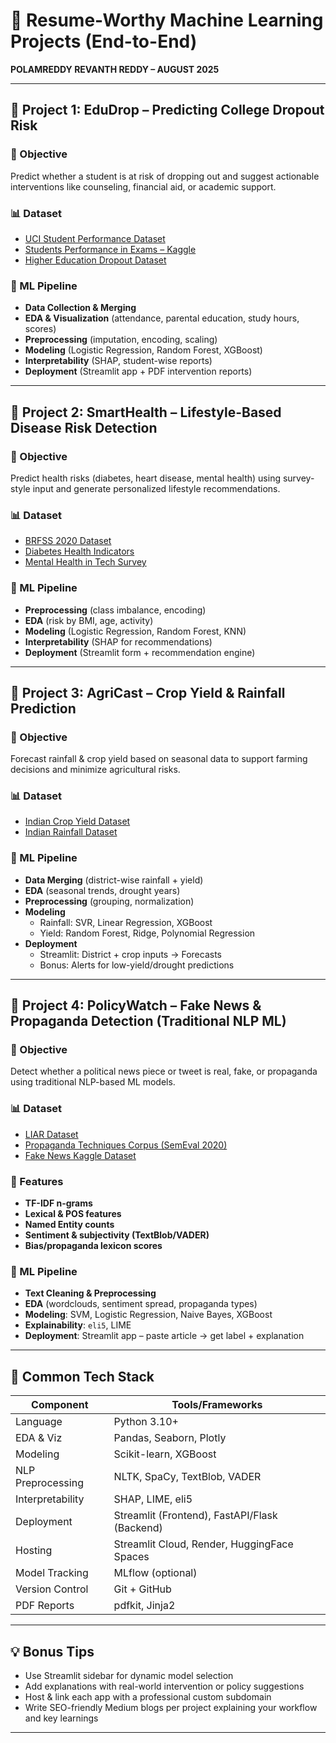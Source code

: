 # 🚀 Resume-Worthy Machine Learning Projects (End-to-End)

**POLAMREDDY REVANTH REDDY – AUGUST 2025**

---

## 📌 Project 1: **EduDrop – Predicting College Dropout Risk**

### 🎯 Objective
Predict whether a student is at risk of dropping out and suggest actionable interventions like counseling, financial aid, or academic support.

### 📊 Dataset
- [UCI Student Performance Dataset](https://archive.ics.uci.edu/ml/datasets/student+performance)
- [Students Performance in Exams – Kaggle](https://www.kaggle.com/spscientist/students-performance-in-exams)
- [Higher Education Dropout Dataset](https://www.kaggle.com/datasets/alexandradeis/academic-performance-indicators)

### 🔨 ML Pipeline
- **Data Collection & Merging**
- **EDA & Visualization** (attendance, parental education, study hours, scores)
- **Preprocessing** (imputation, encoding, scaling)
- **Modeling** (Logistic Regression, Random Forest, XGBoost)
- **Interpretability** (SHAP, student-wise reports)
- **Deployment** (Streamlit app + PDF intervention reports)

---

## 🏥 Project 2: **SmartHealth – Lifestyle-Based Disease Risk Detection**

### 🎯 Objective
Predict health risks (diabetes, heart disease, mental health) using survey-style input and generate personalized lifestyle recommendations.

### 📊 Dataset
- [BRFSS 2020 Dataset](https://www.kaggle.com/datasets/cdc/behavioral-risk-factor-surveillance-system)
- [Diabetes Health Indicators](https://www.kaggle.com/datasets/alexteboul/diabetes-health-indicators-dataset)
- [Mental Health in Tech Survey](https://www.kaggle.com/osmi/mental-health-in-tech-survey)

### 🔨 ML Pipeline
- **Preprocessing** (class imbalance, encoding)
- **EDA** (risk by BMI, age, activity)
- **Modeling** (Logistic Regression, Random Forest, KNN)
- **Interpretability** (SHAP for recommendations)
- **Deployment** (Streamlit form + recommendation engine)

---

## 🌾 Project 3: **AgriCast – Crop Yield & Rainfall Prediction**

### 🎯 Objective
Forecast rainfall & crop yield based on seasonal data to support farming decisions and minimize agricultural risks.

### 📊 Dataset
- [Indian Crop Yield Dataset](https://www.kaggle.com/datasets/rajanand/crop-production-statistics)
- [Indian Rainfall Dataset](https://www.kaggle.com/datasets/rajanand/rainfall-in-india)

### 🔨 ML Pipeline
- **Data Merging** (district-wise rainfall + yield)
- **EDA** (seasonal trends, drought years)
- **Preprocessing** (grouping, normalization)
- **Modeling**
  - Rainfall: SVR, Linear Regression, XGBoost
  - Yield: Random Forest, Ridge, Polynomial Regression
- **Deployment**
  - Streamlit: District + crop inputs → Forecasts
  - Bonus: Alerts for low-yield/drought predictions

---

## 📰 Project 4: **PolicyWatch – Fake News & Propaganda Detection (Traditional NLP ML)**

### 🎯 Objective
Detect whether a political news piece or tweet is real, fake, or propaganda using traditional NLP-based ML models.

### 📊 Dataset
- [LIAR Dataset](https://www.cs.ucsb.edu/~william/data/liar_dataset.zip)
- [Propaganda Techniques Corpus (SemEval 2020)](https://propaganda.qcri.org/semeval2020-task11/)
- [Fake News Kaggle Dataset](https://www.kaggle.com/c/fake-news/data)

### 📎 Features
- **TF-IDF n-grams**
- **Lexical & POS features**
- **Named Entity counts**
- **Sentiment & subjectivity (TextBlob/VADER)**
- **Bias/propaganda lexicon scores**

### 🔨 ML Pipeline
- **Text Cleaning & Preprocessing**
- **EDA** (wordclouds, sentiment spread, propaganda types)
- **Modeling**: SVM, Logistic Regression, Naive Bayes, XGBoost
- **Explainability**: `eli5`, LIME
- **Deployment**: Streamlit app – paste article → get label + explanation

---

## 🔧 Common Tech Stack

| Component             | Tools/Frameworks                              |
|----------------------|-----------------------------------------------|
| Language             | Python 3.10+                                   |
| EDA & Viz            | Pandas, Seaborn, Plotly                        |
| Modeling             | Scikit-learn, XGBoost                          |
| NLP Preprocessing    | NLTK, SpaCy, TextBlob, VADER                   |
| Interpretability     | SHAP, LIME, eli5                               |
| Deployment           | Streamlit (Frontend), FastAPI/Flask (Backend) |
| Hosting              | Streamlit Cloud, Render, HuggingFace Spaces   |
| Model Tracking       | MLflow (optional)                              |
| Version Control      | Git + GitHub                                   |
| PDF Reports          | pdfkit, Jinja2                                 |

---

## 💡 Bonus Tips
- Use Streamlit sidebar for dynamic model selection
- Add explanations with real-world intervention or policy suggestions
- Host & link each app with a professional custom subdomain
- Write SEO-friendly Medium blogs per project explaining your workflow and key learnings

---

 
